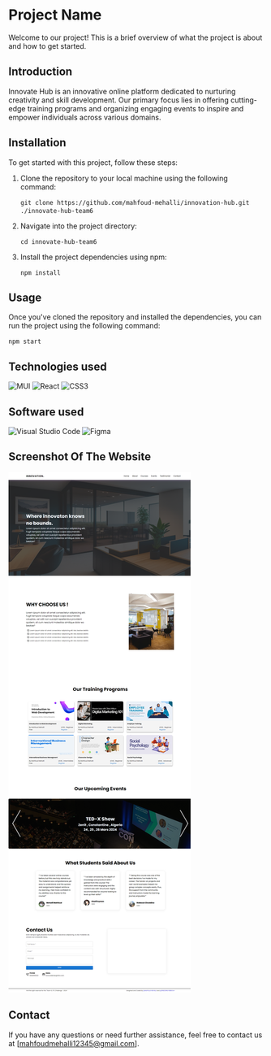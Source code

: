 # Project Name

Welcome to our project! This is a brief overview of what the project is about and how to get started.

## Introduction

Innovate Hub is an innovative online platform dedicated to nurturing creativity and skill development. Our primary focus lies in offering cutting-edge training programs and organizing engaging events to inspire and empower individuals across various domains.

## Installation

To get started with this project, follow these steps:

1. Clone the repository to your local machine using the following command:

   ```
   git clone https://github.com/mahfoud-mehalli/innovation-hub.git ./innovate-hub-team6
   ```

2. Navigate into the project directory:

   ```
   cd innovate-hub-team6
   ```

3. Install the project dependencies using npm:

   ```
   npm install
   ```

## Usage

Once you've cloned the repository and installed the dependencies, you can run the project using the following command:

```
npm start
```

## Technologies used

![MUI](https://img.shields.io/badge/MUI-%230081CB.svg?style=for-the-badge&logo=mui&logoColor=white)
![React](https://img.shields.io/badge/react-%2320232a.svg?style=for-the-badge&logo=react&logoColor=%2361DAFB)
![CSS3](https://img.shields.io/badge/css3-%231572B6.svg?style=for-the-badge&logo=css3&logoColor=white)

## Software used

![Visual Studio Code](https://img.shields.io/badge/Visual%20Studio%20Code-0078d7.svg?style=for-the-badge&logo=visual-studio-code&logoColor=white)
![Figma](https://img.shields.io/badge/figma-%23F24E1E.svg?style=for-the-badge&logo=figma&logoColor=white)

## Screenshot Of The Website

![Screenshot Of The Website](./src/assets/screenshoot.png)

## Contact

If you have any questions or need further assistance, feel free to contact us at [mahfoudmehalli12345@gmail.com].
